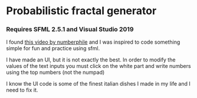# Probabilistic fractal generator
### Requires SFML 2.5.1 and Visual Studio 2019
I found [this video by numberphile](https://www.youtube.com/watch?v=kbKtFN71Lfs) and I was inspired to code something simple for fun and practice using sfml.

I have made an UI, but it is not exactly the best. In order to modify the values of the text inputs you must click on the white part and write numbers using the top numbers (not the numpad)

I know the UI code is some of the finest italian dishes I made in my life and I need to fix it.